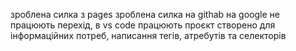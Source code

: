зроблена силка з pages
зроблена силка на githab
на google не працюють перехід, в vs code працюють
проєкт створено для інформаційних потреб, написання тегів, атребутів та селекторів
